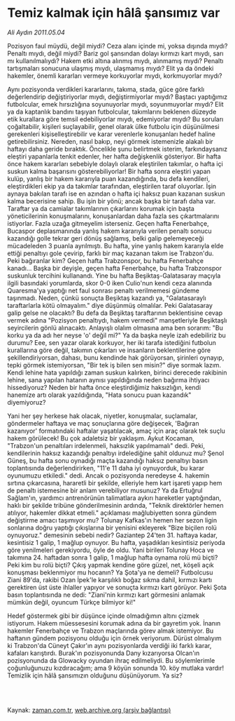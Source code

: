 # Temiz kalmak için hâlâ şansımız var

*Ali Aydın 2011.05.04*

<td class="columnist-detail">
<p>Pozisyon faul müydü, değil miydi? Ceza alanı içinde mi, yoksa dışında mıydı? Penaltı mıydı, değil miydi? Bariz gol şansından dolayı kırmızı kart mıydı, sarı mı kullanılmalıydı? Hakem etki altına alınmış mıydı, alınmamış mıydı? Penaltı tartışmaları sonucuna ulaşmış mıydı, ulaşmamış mıydı? Elit ya da öndeki hakemler, önemli kararları vermeye korkuyorlar mıydı, korkmuyorlar mıydı?</p>
<p>
<div id="haberMetinDiv">
<p>Aynı pozisyonda verdikleri kararlarını, takıma, stada, güce göre farklı değerlendirip değiştiriyorlar mıydı, değiştirmiyorlar mıydı? Baştacı yaptığımız futbolcular, emek hırsızlığına soyunuyorlar mıydı, soyunmuyorlar mıydı? Elit ya da kaptanlık bandını taşıyan futbolcular, takımlarını beklenen düzeyde etik kurallara göre temsil edebiliyorlar mıydı, edemiyorlar mıydı? Bu soruları çoğaltabilir, kişileri suçlayabilir, genel olarak ülke futbolu için düşünülmesi gerekenleri kişiselleştirebilir ve karar verenlerle konuşanları hedef haline getirebilirsiniz. Nereden, nasıl bakıp, neyi görmek istemenizle alakalı bir haftayı daha geride bıraktık. Öncelikle şunu belirtmek isterim, farkındaysanız eleştiri yapanlarla tenkit edenler, her hafta değişkenlik gösteriyor. Bir hafta önce hakem kararları sebebiyle dolaylı olarak eleştirilen takımlar, o hafta içi suskun kalma başarısını gösterebiliyorlar! Bir hafta sonra eleştiri yapan kulüp, yanlış bir hakem kararıyla puan kazandığında, bu defa kendileri, eleştirdikleri ekip ya da takımlar tarafından, eleştirilen taraf oluyorlar. İşin aynaya bakılan tarafı ise en azından o hafta içi haksız puan kazanan suskun kalma becerisine sahip. Bu işin bir yönü; ancak başka bir tarafı daha var. Taraftar ya da camialar takımlarının çıkarlarını korumak için başta yöneticilerinin konuşmalarını, konuşanlardan daha fazla ses çıkartmalarını istiyorlar. Fazla uzağa gitmeyelim isterseniz. Geçen hafta Fenerbahçe, Bucaspor deplasmanında yanlış hakem kararıyla verilen penaltı sonucu kazandığı golle tekrar geri dönüş sağlamış, belki galip gelemeyeceği mücadeleden 3 puanla ayrılmıştı. Bu hafta, yine yanlış hakem kararıyla elde ettiği penaltıyı gole çevirip, farklı bir maç kazanan takım ise Trabzon'du. Peki bağıranlar kim? Geçen hafta Trabzonspor, bu hafta Fenerbahçe kanadı... Başka bir deyişle, geçen hafta Fenerbahçe, bu hafta Trabzonspor suskunluk tercihini kullanandı. Yine bu hafta Beşiktaş-Galatasaray maçıyla ilgili basındaki yorumlarda, skor 0-0 iken Culio'nun kendi ceza alanında Quaresma'ya yaptığı net faul sonrası penaltı verilmemesi gündeme taşınmadı. Neden, çünkü sonuçta Beşiktaş kazandı ya, "Galatasaraylı taraftarlarla kötü olmayalım." diye düşünmüş olmalılar. Peki Galatasaray galip gelse ne olacaktı? Bu defa da Beşiktaş taraftarının beklentisine cevap vermek adına "Pozisyon penaltıydı, hakem vermedi" manşetleriyle Beşiktaşlı seyircilerin gönlü alınacaktı. Anlayışlı olalım olmasına ama ben sorarım: "Bu korku ya da adı her neyse 'o' değil mi?" Ya da başka neyle izah edebiliriz bu durumu? Eee, sen yazar olarak korkuyor, her iki tarafa istediğini futbolun kurallarına göre değil, takımın çıkarları ve insanların beklentilerine göre şekillendiriyorsan, dahası, bunu kendinde hak görüyorsan, şirinleri oynayıp, tepki görmek istemiyorsan, "Bir tek iş bilen sen misin?" diye sormak lazım. Kendi lehine hata yapıldığı zaman suskun kalırken, birinci derecede rakibinin lehine, sana yapılan hatanın aynısı yapıldığında neden bağırma ihtiyacı hissediyoruz? Neden bir hafta önce eleştirdiğimiz haksızlığın, kendi hanemize artı olarak yazıldığında, "Hata sonucu puan kazandık" diyemiyoruz?
<p> Yani her şey herkese hak olacak, niyetler, konuşmalar, suçlamalar, göndermeler haftaya ve maç sonuçlarına göre değişecek, 'Bağıran kazanıyor' formatındaki haftalar yaşatılacak, amaç için araç olarak tek suçlu hakem görülecek! Bu çok adaletsiz bir yaklaşım. Aykut Kocaman, "Trabzon'un penaltıları irdelenmeli, haksızlık yapılmamalı" dedi. Peki, kendilerinin haksız kazandığı penaltıyı irdelediğine şahit oldunuz mu? Şenol Güneş, bu hafta sonu oynadığı maçta kazandığı haksız penaltıyı basın toplantısında değerlendirirken, "11'e 11 daha iyi oynuyorduk, bu karar oyunumuzu etkiledi." dedi. Ancak o pozisyonda neredeyse 4. hakemin sırtına çıkarcasına, hararetli bir şekilde, elleriyle hem kart işareti yapıp hem de penaltı istemesine bir anlam verebiliyor musunuz? Ya da Ertuğrul Sağlam'ın, yardımcı antrenörünün talimatlara aykırı hareketler yaptığından, haklı bir şekilde tribüne gönderilmesinin ardında, "Teknik direktörler hemen atılıyor, hakemler dikkat etmeli." açıklaması mağlubiyetten sonra gündem değiştirme amacı taşımıyor mu? Tolunay Kafkas'ın hemen her sezon ligin sonlarına doğru yaptığı çıkışlarına bir yenisini ekleyerek "Bize biçilen rolü oynuyoruz." demesinin sebebi nedir? Gaziantep 24'ten 31. haftaya kadar, kesintisiz 1 galip, 1 mağlup oynuyor. Bu hafta, yaşadıkları kesintisiz periyoda göre yenilmeleri gerekiyordu, öyle de oldu. Yani birileri Tolunay Hoca ve takımına 24. haftadan sonra 1 galip, 1 mağlup hafta oynama rolü mü biçti? Peki kim bu rolü biçti? Çıkış yapmak kendine göre güzel, net, köşeli açık konuşması beklenmiyor mu hocanın? Ya Şota'ya ne demeli? Futbolcusu Ziani 89'da, rakibi Ozan İpek'le karşılıklı boğaz sıkma dahil, kırmızı kartı gerektiren üst üste ihlaller yapıyor ve sonuçta kırmızı kart görüyor. Peki Şota basın toplantısında ne dedi: "Ziani'nin kırmızı kart görmesini anlamak mümkün değil, oyuncum Türkçe bilmiyor ki!"
<p> Hedef göstermek gibi bir düşünce içinde olmadığımın altını çizmek istiyorum. Hakem müessesesini korumak adına da bir gayretim yok. İnanın hakemler Fenerbahçe ve Trabzon maçlarında görev almak istemiyor. Bu haftanın gündem pozisyonu olduğu için örnek veriyorum. Dürüst olmalıyım ki Trabzon'da Cüneyt Çakır'ın aynı pozisyonlarda verdiği iki farklı karar, kafaları karıştırdı. Burak'ın pozisyonunda Dany kızarıyorsa Olcan'ın pozisyonunda da Glowacky oyundan ihraç edilmeliydi. Bu söylemlerimle çoğunluğunuzu kızdıracağım; ama 9 köyün sonunda 10. köy mutlaka vardır! Temizlik için hâlâ şansımızın olduğunu düşünüyorum. Ya siz?</p></p></p></div>
</p>


<p><br>
		 </br></p></td>

Kaynak: [zaman.com.tr](http://zaman.com.tr/yazar.do?yazino=1129721), [web.archive.org (arşiv bağlantısı)](http://web.archive.org/web/20110505004049/http://zaman.com.tr:80/yazar.do?yazino=1129721)
